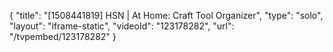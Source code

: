 {
    "title": "[1508441819] HSN | At Home: Craft Tool Organizer",
    "type": "solo",
    "layout": "iframe-static",
    "videoId": "123178282",
    "url": "\/tvpembed\/123178282"
}